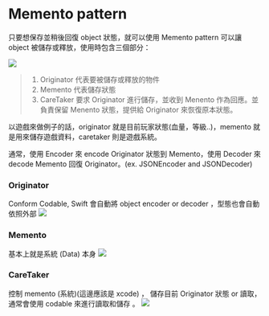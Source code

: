 # Memento pattern
只要想保存並稍後回復 object 狀態，就可以使用 Memento pattern 
可以讓 object 被儲存或釋放，使用時包含三個部分：

![](https://i.imgur.com/bGWCpbi.png)

>1. Originator 代表要被儲存或釋放的物件
>2. Memento 代表儲存狀態
>3. CareTaker 要求 Originator 進行儲存，並收到 Menento 作為回應。並負責保留 Menento 狀態，提供給 Originator 來恢復原本狀態。

以遊戲來做例子的話，originator 就是目前玩家狀態(血量，等級..)，memento 就是用來儲存遊戲資料，caretaker 則是遊戲系統。

通常，使用 Encoder 來 encode Originator 狀態到 Memento，使用 Decoder 來 decode Memento 回復 Originator。(ex. JSONEncoder and JSONDecoder)


### Originator
Conform Codable, Swift 會自動將 object encoder or decoder ，型態也會自動依照外部
![](https://i.imgur.com/lGFbZHK.png)


### Memento
基本上就是系統 (Data) 本身
![](https://i.imgur.com/vUWDkJ0.png)

### CareTaker 
控制 memento (系統)(這邊應該是 xcode) ， 儲存目前 Originator 狀態 or 讀取，通常會使用 codable 來進行讀取和儲存 。
![](https://i.imgur.com/SaAzez0.png)
